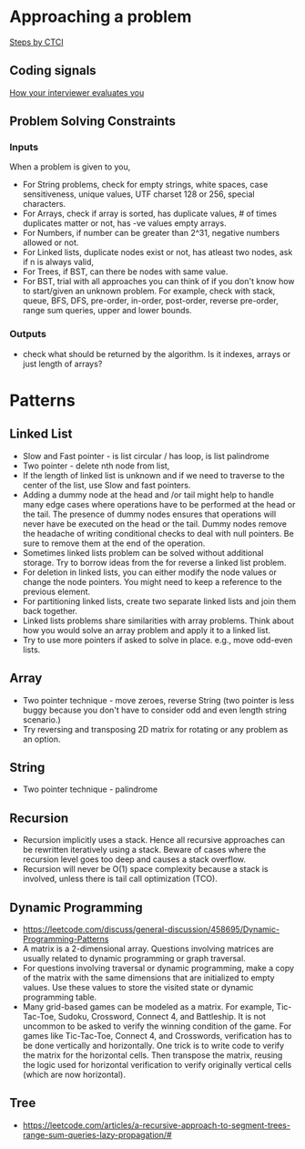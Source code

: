 # Approaching a problem
[Steps by CTCI](http://www.crackingthecodinginterview.com/uploads/6/5/2/8/6528028/cracking_the_coding_skills_-_v6.pdf)

## Coding signals
[How your interviewer evaluates you](https://yangshun.github.io/tech-interview-handbook/coding-signals)

## Problem Solving Constraints

### Inputs
When a problem is given to you,
* For String problems, check for empty strings, white spaces, case sensitiveness, unique values, UTF charset 128 or 256, special characters.
* For Arrays, check if array is sorted, has duplicate values, # of times duplicates matter or not, has -ve values empty arrays.
* For Numbers, if number can be greater than 2^31, negative numbers allowed or not.
* For Linked lists, duplicate nodes exist or not, has atleast two nodes, ask if n is always valid,
* For Trees, if BST, can there be nodes with same value. 
* For BST, trial with all approaches you can think of if you don't know how to start/given an unknown problem. For example, check with stack, queue, BFS, DFS, pre-order, in-order, post-order, reverse pre-order, range sum queries, upper and lower bounds.

### Outputs
* check what should be returned by the algorithm. Is it indexes, arrays or just length of arrays?

# Patterns

## Linked List
* Slow and Fast pointer - is list circular / has loop, is list palindrome
* Two pointer - delete nth node from list,
* If the length of linked list is unknown and if we need to traverse to the center of the list, use Slow and fast pointers.
* Adding a dummy node at the head and /or tail might help to handle many edge cases where operations have to be performed at the head or the tail. The presence of dummy nodes ensures that operations will never have be executed on the head or the tail. Dummy nodes remove the headache of writing conditional checks to deal with null pointers. Be sure to remove them at the end of the operation.
* Sometimes linked lists problem can be solved without additional storage. Try to borrow ideas from the for reverse a linked list problem.
* For deletion in linked lists, you can either modify the node values or change the node pointers. You might need to keep a reference to the previous element.
* For partitioning linked lists, create two separate linked lists and join them back together.
* Linked lists problems share similarities with array problems. Think about how you would solve an array problem and apply it to a linked list.
* Try to use more pointers if asked to solve in place. e.g., move odd-even lists.

## Array
* Two pointer technique - move zeroes, reverse String (two pointer is less buggy because you don't have to consider odd and even length string scenario.)
* Try reversing and transposing 2D matrix for rotating or any problem as an option.

## String
* Two pointer technique - palindrome

## Recursion
* Recursion implicitly uses a stack. Hence all recursive approaches can be rewritten iteratively using a stack. Beware of cases where the recursion level goes too deep and causes a stack overflow.
* Recursion will never be O(1) space complexity because a stack is involved, unless there is tail call optimization (TCO).

## Dynamic Programming
* https://leetcode.com/discuss/general-discussion/458695/Dynamic-Programming-Patterns
* A matrix is a 2-dimensional array. Questions involving matrices are usually related to dynamic programming or graph traversal.
* For questions involving traversal or dynamic programming, make a copy of the matrix with the same dimensions that are initialized to empty values. Use these values to store the visited state or dynamic programming table. 
* Many grid-based games can be modeled as a matrix. For example, Tic-Tac-Toe, Sudoku, Crossword, Connect 4, and Battleship. It is not uncommon to be asked to verify the winning condition of the game. For games like Tic-Tac-Toe, Connect 4, and Crosswords, verification has to be done vertically and horizontally. One trick is to write code to verify the matrix for the horizontal cells. Then transpose the matrix, reusing the logic used for horizontal verification to verify originally vertical cells (which are now horizontal).

## Tree
* https://leetcode.com/articles/a-recursive-approach-to-segment-trees-range-sum-queries-lazy-propagation/#
